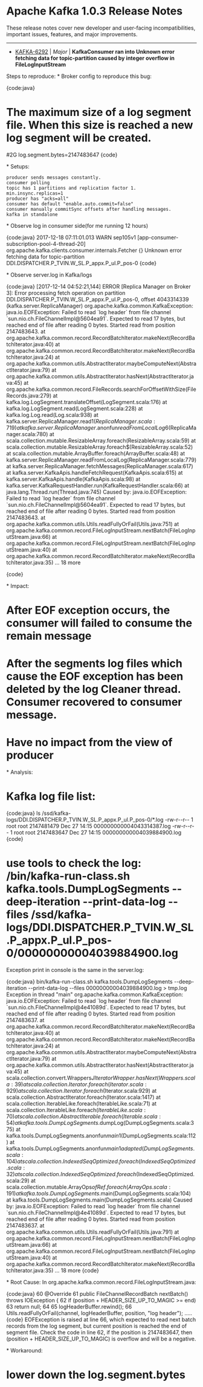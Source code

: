 
<!---
# Licensed to the Apache Software Foundation (ASF) under one
# or more contributor license agreements.  See the NOTICE file
# distributed with this work for additional information
# regarding copyright ownership.  The ASF licenses this file
# to you under the Apache License, Version 2.0 (the
# "License"); you may not use this file except in compliance
# with the License.  You may obtain a copy of the License at
#
#     http://www.apache.org/licenses/LICENSE-2.0
#
# Unless required by applicable law or agreed to in writing, software
# distributed under the License is distributed on an "AS IS" BASIS,
# WITHOUT WARRANTIES OR CONDITIONS OF ANY KIND, either express or implied.
# See the License for the specific language governing permissions and
# limitations under the License.
-->
# Apache Kafka  1.0.3 Release Notes

These release notes cover new developer and user-facing incompatibilities, important issues, features, and major improvements.


---

* [KAFKA-6292](https://issues.apache.org/jira/browse/KAFKA-6292) | *Major* | **KafkaConsumer ran into Unknown error fetching data for topic-partition caused by integer overflow in FileLogInputStream**

Steps to reproduce:
\* Broker config to reproduce this bug:

{code:java}
  # The maximum size of a log segment file. When this size is reached a new log segment will be created.
#2G
log.segment.bytes=2147483647
{code}

\* Setups:

    producer sends messages constantly. 
    consumer polling
    topic has 1 partitions and replication factor 1.
    min.insync.replicas=1
    producer has "acks=all"
    consumer has default "enable.auto.commit=false"
    consumer manually commitSync offsets after handling messages.
    kafka in standalone
\* Observe log in consumer side(for me running 12 hours)

{code:java}
2017-12-18 07:11:01.013 WARN sep105v1 [app-consumer-subscription-pool-4-thread-20] org.apache.kafka.clients.consumer.internals.Fetcher {} Unknown error fetching data for topic-partition DDI.DISPATCHER.P\_TVIN.W\_SL.P\_appx.P\_ul.P\_pos-0
{code}

\* Observe server.log in Kafka/logs

{code:java}
[2017-12-14 04:52:21,144] ERROR [Replica Manager on Broker 3]: Error processing fetch operation on partition DDI.DISPATCHER.P\_TVIN.W\_SL.P\_appx.P\_ul.P\_pos-0, offset 4043314339 (kafka.server.ReplicaManager)
org.apache.kafka.common.KafkaException: java.io.EOFException: Failed to read \`log header\` from file channel \`sun.nio.ch.FileChannelImpl@5604ea91\`. Expected to read 17 bytes, but reached end of file after reading 0 bytes. Started read from position 2147483643.
        at org.apache.kafka.common.record.RecordBatchIterator.makeNext(RecordBatchIterator.java:40)
        at org.apache.kafka.common.record.RecordBatchIterator.makeNext(RecordBatchIterator.java:24)
        at org.apache.kafka.common.utils.AbstractIterator.maybeComputeNext(AbstractIterator.java:79)
        at org.apache.kafka.common.utils.AbstractIterator.hasNext(AbstractIterator.java:45)
        at org.apache.kafka.common.record.FileRecords.searchForOffsetWithSize(FileRecords.java:279)
        at kafka.log.LogSegment.translateOffset(LogSegment.scala:176)
        at kafka.log.LogSegment.read(LogSegment.scala:228)
        at kafka.log.Log.read(Log.scala:938)
        at kafka.server.ReplicaManager.read$1(ReplicaManager.scala:719)
        at kafka.server.ReplicaManager.$anonfun$readFromLocalLog$6(ReplicaManager.scala:780)
        at scala.collection.mutable.ResizableArray.foreach(ResizableArray.scala:59)
        at scala.collection.mutable.ResizableArray.foreach$(ResizableArray.scala:52)
        at scala.collection.mutable.ArrayBuffer.foreach(ArrayBuffer.scala:48)
        at kafka.server.ReplicaManager.readFromLocalLog(ReplicaManager.scala:779)
        at kafka.server.ReplicaManager.fetchMessages(ReplicaManager.scala:617)
        at kafka.server.KafkaApis.handleFetchRequest(KafkaApis.scala:615)
        at kafka.server.KafkaApis.handle(KafkaApis.scala:98)
        at kafka.server.KafkaRequestHandler.run(KafkaRequestHandler.scala:66)
        at java.lang.Thread.run(Thread.java:745)
Caused by: java.io.EOFException: Failed to read \`log header\` from file channel \`sun.nio.ch.FileChannelImpl@5604ea91\`. Expected to read 17 bytes, but reached end of file after reading 0 bytes. Started read from position 2147483643.
        at org.apache.kafka.common.utils.Utils.readFullyOrFail(Utils.java:751)
        at org.apache.kafka.common.record.FileLogInputStream.nextBatch(FileLogInputStream.java:66)
        at org.apache.kafka.common.record.FileLogInputStream.nextBatch(FileLogInputStream.java:40)
        at org.apache.kafka.common.record.RecordBatchIterator.makeNext(RecordBatchIterator.java:35)
        ... 18 more

{code}

\* Impact:
# After EOF exception occurs, the consumer will failed to consume the remain message
# After the segments log files which cause the EOF exception has been deleted by the log Cleaner thread. Consumer recovered to consumer message.
# Have no impact from the view of producer
\* Analysis:
# Kafka log file list:
{code:java}
ls /ssd/kafka-logs/DDI.DISPATCHER.P\_TVIN.W\_SL.P\_appx.P\_ul.P\_pos-0/\*.log
-rw-r--r-- 1 root root 2147481479 Dec 27 14:15 000000000004043314387.log
-rw-r--r-- 1 root root 2147483647 Dec 27 14:15 000000000004039884900.log
{code}

# use tools to check the log: /bin/kafka-run-class.sh kafka.tools.DumpLogSegments --deep-iteration --print-data-log --files /ssd/kafka-logs/DDI.DISPATCHER.P\_TVIN.W\_SL.P\_appx.P\_ul.P\_pos-0/00000000004039884900.log

Exception print in console is the same in the server.log:

{code:java}
bin/kafka-run-class.sh kafka.tools.DumpLogSegments --deep-iteration --print-data-log --files 00000000004039884900.log \> tmp.log
Exception in thread "main" org.apache.kafka.common.KafkaException: java.io.EOFException: Failed to read \`log header\` from file channel \`sun.nio.ch.FileChannelImpl@4e41089d\`. Expected to read 17 bytes, but reached end of file after reading 0 bytes. Started read from position 2147483637.
  at org.apache.kafka.common.record.RecordBatchIterator.makeNext(RecordBatchIterator.java:40)
  at org.apache.kafka.common.record.RecordBatchIterator.makeNext(RecordBatchIterator.java:24)
  at org.apache.kafka.common.utils.AbstractIterator.maybeComputeNext(AbstractIterator.java:79)
  at org.apache.kafka.common.utils.AbstractIterator.hasNext(AbstractIterator.java:45)
  at scala.collection.convert.Wrappers$JIteratorWrapper.hasNext(Wrappers.scala:39)
  at scala.collection.Iterator.foreach(Iterator.scala:929)
  at scala.collection.Iterator.foreach$(Iterator.scala:929)
  at scala.collection.AbstractIterator.foreach(Iterator.scala:1417)
  at scala.collection.IterableLike.foreach(IterableLike.scala:71)
  at scala.collection.IterableLike.foreach$(IterableLike.scala:70)
  at scala.collection.AbstractIterable.foreach(Iterable.scala:54)
  at kafka.tools.DumpLogSegments$.dumpLog(DumpLogSegments.scala:375)
  at kafka.tools.DumpLogSegments$.$anonfun$main$1(DumpLogSegments.scala:112)
  at kafka.tools.DumpLogSegments$.$anonfun$main$1$adapted(DumpLogSegments.scala:104)
  at scala.collection.IndexedSeqOptimized.foreach(IndexedSeqOptimized.scala:32)
  at scala.collection.IndexedSeqOptimized.foreach$(IndexedSeqOptimized.scala:29)
  at scala.collection.mutable.ArrayOps$ofRef.foreach(ArrayOps.scala:191)
  at kafka.tools.DumpLogSegments$.main(DumpLogSegments.scala:104)
  at kafka.tools.DumpLogSegments.main(DumpLogSegments.scala)
Caused by: java.io.EOFException: Failed to read \`log header\` from file channel \`sun.nio.ch.FileChannelImpl@4e41089d\`. Expected to read 17 bytes, but reached end of file after reading 0 bytes. Started read from position 2147483637.
  at org.apache.kafka.common.utils.Utils.readFullyOrFail(Utils.java:791)
  at org.apache.kafka.common.record.FileLogInputStream.nextBatch(FileLogInputStream.java:66)
  at org.apache.kafka.common.record.FileLogInputStream.nextBatch(FileLogInputStream.java:40)
  at org.apache.kafka.common.record.RecordBatchIterator.makeNext(RecordBatchIterator.java:35)
  ... 18 more
{code}

\* Root Cause:
  In org.apache.kafka.common.record.FileLogInputStream.java:

{code:java}
60    @Override
61    public FileChannelRecordBatch nextBatch() throws IOException {
62        if (position + HEADER\_SIZE\_UP\_TO\_MAGIC \>= end)
63            return null;
64
65        logHeaderBuffer.rewind();
66        Utils.readFullyOrFail(channel, logHeaderBuffer, position, "log header");
.....
{code}
    EOFException is raised at line 66, which expected to read next batch records from the log segment, but current position is reached the end of segment file. Check the code in line 62, if the position is 2147483647, then (position + HEADER\_SIZE\_UP\_TO\_MAGIC) is overflow and will be a negative.

\* Workaround:
# lower down the log.segment.bytes



